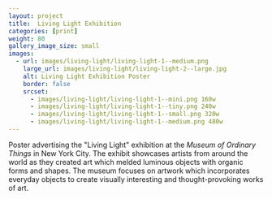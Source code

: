```yaml
---
layout: project
title:  Living Light Exhibition
categories: [print]
weight: 80
gallery_image_size: small
images:
  - url: images/living-light/living-light-1--medium.png
    large_url: images/living-light/living-light-2--large.jpg
    alt: Living Light Exhibition Poster
    border: false
    srcset:
      - images/living-light/living-light-1--mini.png 160w
      - images/living-light/living-light-1--tiny.png 240w
      - images/living-light/living-light-1--small.png 320w
      - images/living-light/living-light-1--medium.png 480w
---
```


Poster advertising the "Living Light" exhibition at the _Museum of Ordinary Things_ in New York City. The exhibit showcases artists from around the world as they created art which melded luminous objects with organic forms and shapes. The museum focuses on artwork which incorporates everyday objects to create visually interesting and thought-provoking works of art.
